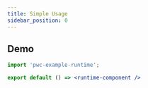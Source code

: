 ```yaml
---
title: Simple Usage
sidebar_position: 0
---
```


## Demo

```jsx preview
import 'pwc-example-runtime';

export default () => <runtime-component />
```
